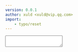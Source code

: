 ```yaml
---
version: 0.0.1
author: xuld <xuld@vip.qq.com>
import:
    - typo/reset
---
```

<article><textarea id="a"></textarea><script>var a = new RichTextBox('a');</script></article>